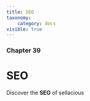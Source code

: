 ```yaml
---
title: SEO
taxonomy:
    category: docs
visible: true
---
```


### Chapter 39

# SEO

Discover the **SEO** of sellacious 